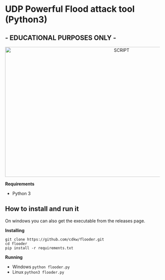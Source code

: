 # UDP Powerful Flood attack tool (Python3)
## - EDUCATIONAL PURPOSES ONLY - 

<p align="center"><img src="https://i.imgur.com/UdclI8E.png" width="743" height="422" alt="SCRIPT"></p>


**Requirements**
* Python 3

## How to install and run it
On windows you can also get the executable from the releases page.


**Installing**
```shell script
git clone https://github.com/cdkw/flooder.git
cd flooder
pip install -r requirements.txt
```

**Running**
* Windows ```python flooder.py```
* Linux ```python3 flooder.py```

